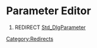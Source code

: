 # Parameter Editor
1.  REDIRECT [Std\_DlgParameter](Std_DlgParameter.md)



[Category:Redirects](Category:Redirects.md)
